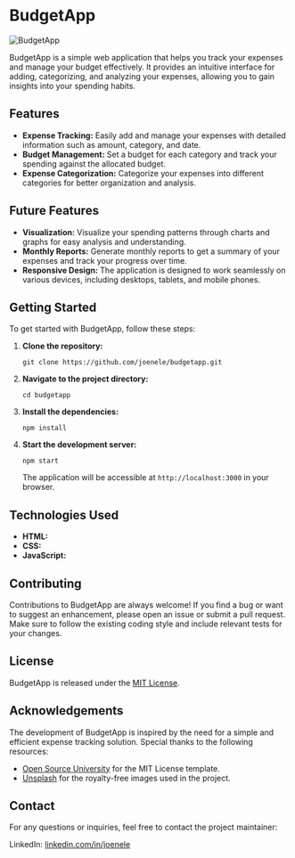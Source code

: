 # BudgetApp

![BudgetApp](https://github.com/joenele/budgetapp/blob/master/images/budgetapp.png)

BudgetApp is a simple web application that helps you track your expenses and manage your budget effectively. It provides an intuitive interface for adding, categorizing, and analyzing your expenses, allowing you to gain insights into your spending habits.

## Features

- **Expense Tracking:** Easily add and manage your expenses with detailed information such as amount, category, and date.
- **Budget Management:** Set a budget for each category and track your spending against the allocated budget.
- **Expense Categorization:** Categorize your expenses into different categories for better organization and analysis.

## Future Features

- **Visualization:** Visualize your spending patterns through charts and graphs for easy analysis and understanding.
- **Monthly Reports:** Generate monthly reports to get a summary of your expenses and track your progress over time.
- **Responsive Design:** The application is designed to work seamlessly on various devices, including desktops, tablets, and mobile phones.

## Getting Started

To get started with BudgetApp, follow these steps:

1. **Clone the repository:**

   ```
   git clone https://github.com/joenele/budgetapp.git
   ```

2. **Navigate to the project directory:**

   ```
   cd budgetapp
   ```

3. **Install the dependencies:**

   ```
   npm install
   ```

4. **Start the development server:**

   ```
   npm start
   ```

   The application will be accessible at `http://localhost:3000` in your browser.

## Technologies Used

- **HTML:** 
- **CSS:** 
- **JavaScript:** 

## Contributing

Contributions to BudgetApp are always welcome! If you find a bug or want to suggest an enhancement, please open an issue or submit a pull request. Make sure to follow the existing coding style and include relevant tests for your changes.

## License

BudgetApp is released under the [MIT License](https://github.com/joenele/budgetapp/blob/master/LICENSE).

## Acknowledgements

The development of BudgetApp is inspired by the need for a simple and efficient expense tracking solution. Special thanks to the following resources:

- [Open Source University](https://opensource.org/licenses/MIT) for the MIT License template.
- [Unsplash](https://unsplash.com/) for the royalty-free images used in the project.

## Contact

For any questions or inquiries, feel free to contact the project maintainer:

LinkedIn: [linkedin.com/in/joenele](https://www.linkedin.com/in/joenele/)
